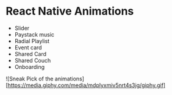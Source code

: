 # React Native Animations

- Slider
- Paystack music
- Radial Playlist
- Event card
- Shared Card
- Shared Couch
- Onboarding

![Sneak Pick of the animations][https://media.giphy.com/media/mdplyxmiv5nrt4s3jg/giphy.gif]
